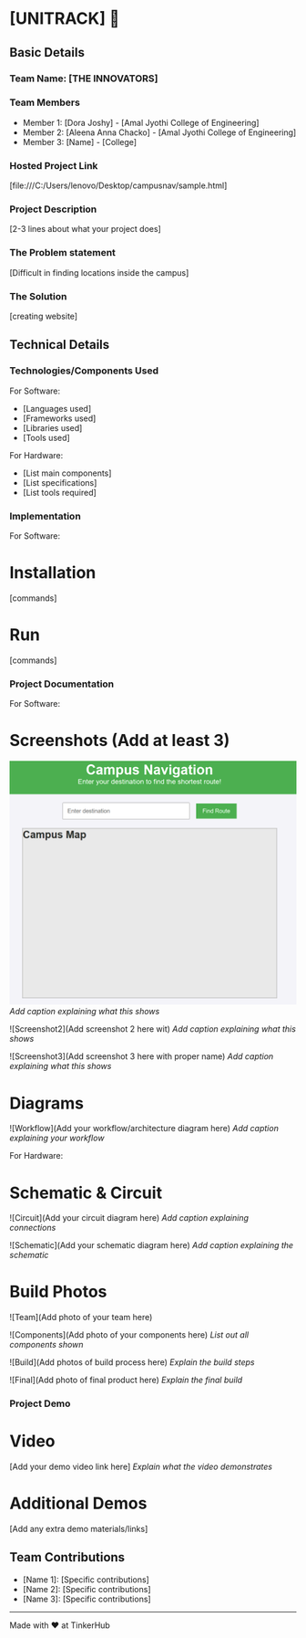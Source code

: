 # [UNITRACK] 🎯


## Basic Details
### Team Name: [THE INNOVATORS]


### Team Members
- Member 1: [Dora Joshy] - [Amal Jyothi College of Engineering]
- Member 2: [Aleena Anna Chacko] - [Amal Jyothi College of Engineering]
- Member 3: [Name] - [College]

### Hosted Project Link
[file:///C:/Users/lenovo/Desktop/campusnav/sample.html]

### Project Description
[2-3 lines about what your project does]

### The Problem statement
[Difficult in finding locations inside the campus]

### The Solution
[creating website]

## Technical Details
### Technologies/Components Used
For Software:
- [Languages used]
- [Frameworks used]
- [Libraries used]
- [Tools used]

For Hardware:
- [List main components]
- [List specifications]
- [List tools required]

### Implementation
For Software:
# Installation
[commands]

# Run
[commands]

### Project Documentation
For Software:

# Screenshots (Add at least 3)
![Screenshot1](./campusnav1.png)
*Add caption explaining what this shows*

![Screenshot2](Add screenshot 2 here wit)
*Add caption explaining what this shows*

![Screenshot3](Add screenshot 3 here with proper name)
*Add caption explaining what this shows*

# Diagrams
![Workflow](Add your workflow/architecture diagram here)
*Add caption explaining your workflow*

For Hardware:

# Schematic & Circuit
![Circuit](Add your circuit diagram here)
*Add caption explaining connections*

![Schematic](Add your schematic diagram here)
*Add caption explaining the schematic*

# Build Photos
![Team](Add photo of your team here)


![Components](Add photo of your components here)
*List out all components shown*

![Build](Add photos of build process here)
*Explain the build steps*

![Final](Add photo of final product here)
*Explain the final build*

### Project Demo
# Video
[Add your demo video link here]
*Explain what the video demonstrates*

# Additional Demos
[Add any extra demo materials/links]

## Team Contributions
- [Name 1]: [Specific contributions]
- [Name 2]: [Specific contributions]
- [Name 3]: [Specific contributions]

---
Made with ❤️ at TinkerHub
